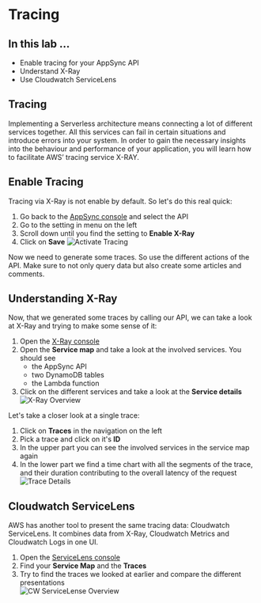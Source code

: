 # Tracing

## In this lab …

* Enable tracing for your AppSync API
* Understand X-Ray
* Use Cloudwatch ServiceLens

## Tracing

Implementing a Serverless architecture means connecting a lot of different services together. 
All this services can fail in certain situations and introduce errors into your system. 
In order to gain the necessary insights into the behaviour and performance of your application, 
you will learn how to facilitate AWS’ tracing service X-RAY.


## Enable Tracing

Tracing via X-Ray is not enable by default. So let's do this real quick:

1. Go back to the [AppSync console](console.aws.amazon.com/appsync) and select the API
1. Go to the setting in menu on the left
1. Scroll down until you find the setting to **Enable X-Ray**
1. Click on **Save**
![Activate Tracing](./_media/lab4/xray_1.png)

Now we need to generate some traces. So use the different actions of the API. 
Make sure to not only query data but also create some articles and comments.

## Understanding X-Ray

Now, that we generated some traces by calling our API, we can take a look at X-Ray and trying to make some sense of it:

1. Open the [X-Ray console](https://console.aws.amazon.com/xray/home)
1. Open the **Service map** and take a look at the involved services. You should see 
    - the AppSync API
    - two DynamoDB tables
    - the Lambda function
1. Click on the different services and take a look at the **Service details**
![X-Ray Overview](./_media/lab4/xray_2.png)

Let's take a closer look at a single trace: 

1. Click on **Traces** in the navigation on the left
1. Pick a trace and click on it's **ID**
1. In the upper part you can see the involved services in the service map again
1. In the lower part we find a time chart with all the segments of the trace, and their duration contributing to the overall latency of the request
![Trace Details](./_media/lab4/xray_3.png)

## Cloudwatch ServiceLens

AWS has another tool to present the same tracing data: Cloudwatch ServiceLens. 
It combines data from X-Ray, Cloudwatch Metrics and Cloudwatch Logs in one UI.

1. Open the [ServiceLens console](https://console.aws.amazon.com/cloudwatch/home?region=eu-central-1#servicelens:)
1. Find your **Service Map** and the **Traces**
1. Try to find the traces we looked at earlier and compare the different presentations  
![CW ServiceLense Overview](./_media/lab4/xray_4.png)
